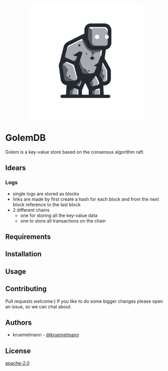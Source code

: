 <p align="center"><img src="https://raw.githubusercontent.com/kruemelmann/golemdb/main/docs/logo/logo.png" width="360"></p>

# GolemDB

Golem is a key-value store based on the consensus algorithm raft.

## Idears

### Logs
- single logs are stored as blocks
- links are made by first create a hash for each block and from the next block reference to the last block
- 2 different chains
    - one for storing all the key-value data
    - one to store all transactions on the chain

## Requirements


## Installation


## Usage


## Contributing

Pull requests welcome:)
If you like to do some bigger changes please open an issue, so we can chat about.

## Authors

* kruemelmann - [@kruemelmann](https://github.com/kruemelmann/)

## License
[apache-2.0](https://choosealicense.com/licenses/apache-2.0/)


